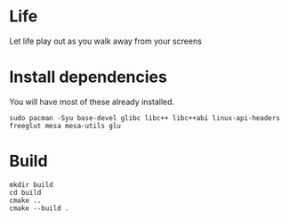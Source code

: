 # Life
Let life play out as you walk away from your screens

# Install dependencies

You will have most of these already installed.
```
sudo pacman -Syu base-devel glibc libc++ libc++abi linux-api-headers freeglut mesa mesa-utils glu
```

# Build
```
mkdir build
cd build
cmake ..
cmake --build .
```
